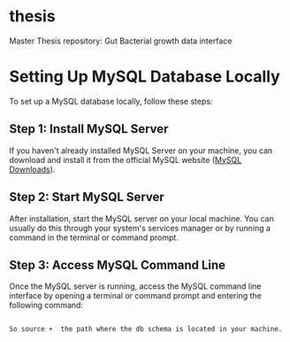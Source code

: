 # thesis
Master Thesis repository: Gut Bacterial growth data interface

# Setting Up MySQL Database Locally

To set up a MySQL database locally, follow these steps:

## Step 1: Install MySQL Server

If you haven't already installed MySQL Server on your machine, you can download and install it from the official MySQL website ([MySQL Downloads](https://dev.mysql.com/downloads/)).

## Step 2: Start MySQL Server

After installation, start the MySQL server on your local machine. You can usually do this through your system's services manager or by running a command in the terminal or command prompt.

## Step 3: Access MySQL Command Line

Once the MySQL server is running, access the MySQL command line interface by opening a terminal or command prompt and entering the following command:

```source C:\Users\sofia\Desktop\bacterial_growth\src\sql_scripts\create_db.sql

So source +  the path where the db schema is located in your machine.
